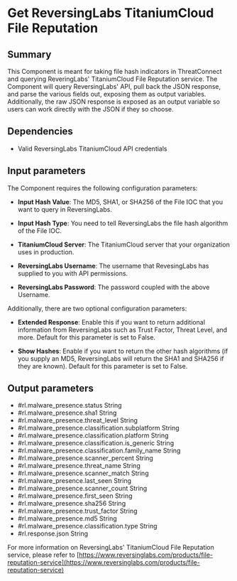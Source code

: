 # Get ReversingLabs TitaniumCloud File Reputation
## Summary
This Component is meant for taking file hash indicators in ThreatConnect and querying ReveringLabs' TitaniumCloud File Reputation service. The Component will query ReversingLabs' API, pull back the JSON response, and parse the various fields out, exposing them as output variables. Additionally, the raw JSON response is exposed as an output variable so users can work directly with the JSON if they so choose. 

## Dependencies
- Valid ReversingLabs TitaniumCloud API credentials

## Input parameters
The Component requires the following configuration parameters:
- **Input Hash Value**: The MD5, SHA1, or SHA256 of the File IOC that you want to query in ReversingLabs.

- **Input Hash Type**: You need to tell ReversingLabs the file hash algorithm of the File IOC.

- **TitaniumCloud Server**: The TitaniumCloud server that your organization uses in production.

- **ReversingLabs Username**: The username that RevesingLabs has supplied to you with API permissions.

- **ReversingLabs Password**: The password coupled with the above Username.

Additionally, there are two optional configuration parameters:
- **Extended Response**: Enable this if you want to return additional information from ReversingLabs such as Trust Factor, Threat Level, and more. Default for this parameter is set to False.

- **Show Hashes**: Enable if you want to return the other hash algorithms (if you supply an MD5, ReversingLabs will return the SHA1 and SHA256 if they are known). Default for this parameter is set to False.


## Output parameters
- #rl.malware_presence.status	String
- #rl.malware_presence.sha1	String
- #rl.malware_presence.threat_level	String
- #rl.malware_presence.classification.subplatform	String
- #rl.malware_presence.classification.platform	String
- #rl.malware_presence.classification.is_generic	String
- #rl.malware_presence.classification.family_name	String
- #rl.malware_presence.scanner_percent	String
- #rl.malware_presence.threat_name	String
- #rl.malware_presence.scanner_match	String
- #rl.malware_presence.last_seen	String
- #rl.malware_presence.scanner_count	String
- #rl.malware_presence.first_seen	String
- #rl.malware_presence.sha256	String
- #rl.malware_presence.trust_factor	String
- #rl.malware_presence.md5	String
- #rl.malware_presence.classification.type	String
- #rl.response.json	String


For more information on ReversingLabs' TitaniumCloud File Reputation service, please refer to [https://www.reversinglabs.com/products/file-reputation-service](https://www.reversinglabs.com/products/file-reputation-service)